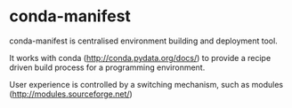# conda-manifest
conda-manifest is centralised environment building and deployment tool.

It works with conda (http://conda.pydata.org/docs/) to provide a recipe
driven build process for a programming environment.

User experience is controlled by a switching mechanism, such as modules (http://modules.sourceforge.net/)
